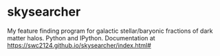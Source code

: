 # skysearcher
My feature finding program for galactic stellar/baryonic fractions of dark matter halos. Python and IPython.
Documentation at https://swc2124.github.io/skysearcher/index.html#
